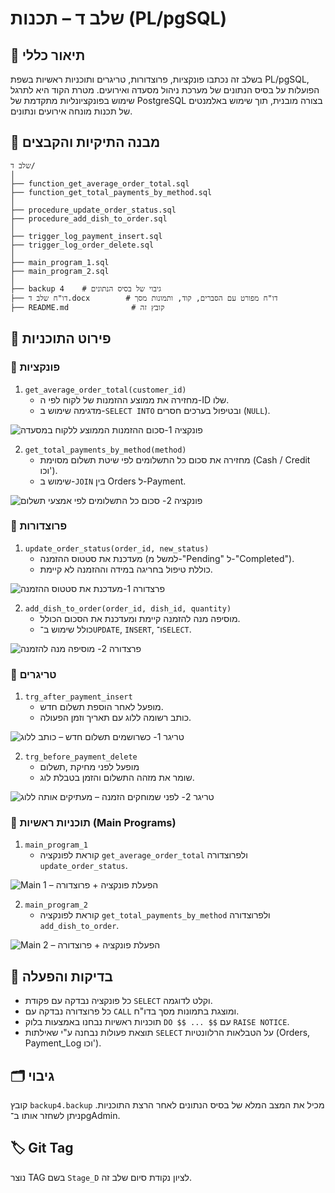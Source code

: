 
# שלב ד – תכנות (PL/pgSQL)

## 🎯 תיאור כללי
בשלב זה נכתבו פונקציות, פרוצדורות, טריגרים ותוכניות ראשיות בשפת PL/pgSQL, הפועלות על בסיס הנתונים של מערכת ניהול מסעדה ואירועים. מטרת הקוד היא לתרגל שימוש בפונקציונליות מתקדמת של PostgreSQL בצורה מובנית, תוך שימוש באלמנטים של תכנות מונחה אירועים ונתונים.

## 📁 מבנה התיקיות והקבצים

```
שלב ד/
│
├── function_get_average_order_total.sql
├── function_get_total_payments_by_method.sql
│
├── procedure_update_order_status.sql
├── procedure_add_dish_to_order.sql
│
├── trigger_log_payment_insert.sql
├── trigger_log_order_delete.sql
│
├── main_program_1.sql
├── main_program_2.sql
│
├── backup 4    # גיבוי של בסיס הנתונים
├── דו"ח שלב ד.docx        # דו"ח מפורט עם הסברים, קוד, ותמונות מסך
├── README.md              # קובץ זה
```

## 🧠 פירוט התוכניות

### 📌 פונקציות

1. `get_average_order_total(customer_id)`
   - מחזירה את ממוצע ההזמנות של לקוח לפי ה-ID שלו.
   - מדגימה שימוש ב-`SELECT INTO` ובטיפול בערכים חסרים (`NULL`).

![פונקציה 1-סכום ההזמנות הממוצע ללקוח במסעדה](https://github.com/user-attachments/assets/0498d776-990a-47d7-8330-7c77920bee72)

2. `get_total_payments_by_method(method)`
   - מחזירה את סכום כל התשלומים לפי שיטת תשלום מסוימת (Cash / Credit וכו').
   - שימוש ב-`JOIN` בין Orders ל-Payment.

![פונקציה 2- סכום כל התשלומים לפי אמצעי תשלום  ](https://github.com/user-attachments/assets/fb7dbb44-e4f6-4566-bb29-c52c8aa602e9)

### 📌 פרוצדורות

1. `update_order_status(order_id, new_status)`
   - מעדכנת את סטטוס ההזמנה (למשל מ-"Pending" ל-"Completed").
   - כוללת טיפול בחריגה במידה וההזמנה לא קיימת.

![פרצדורה 1-מעדכנת את סטטוס ההזמנה](https://github.com/user-attachments/assets/9796b131-5dba-4e22-bb8d-cb0f907444d4)


2. `add_dish_to_order(order_id, dish_id, quantity)`
   - מוסיפה מנה להזמנה קיימת ומעדכנת את הסכום הכולל.
   - כולל שימוש ב־`UPDATE`, `INSERT`, ו־`SELECT`.

![פרצדורה 2- מוסיפה מנה להזמנה](https://github.com/user-attachments/assets/2328a160-e116-4e5f-9d26-d7eec4734e18)


### 📌 טריגרים

1. `trg_after_payment_insert`
   - מופעל לאחר הוספת תשלום חדש.
   - כותב רשומה ללוג עם תאריך וזמן הפעולה.

![טריגר 1- כשרושמים תשלום חדש – כותב ללוג](https://github.com/user-attachments/assets/7ff18c90-d434-4fd8-80ee-3fa7e6ec8189)


2. `trg_before_payment_delete`
   - מופעל לפני מחיקת ,תשלום
   - שומר את מזהה התשלום והזמן בטבלת לוג.

![טריגר 2- לפני שמוחקים הזמנה – מעתיקים אותה ללוג](https://github.com/user-attachments/assets/2afed905-70b9-4680-bb6b-d93c5311ea8f)


### 📌 תוכניות ראשיות (Main Programs)

1. `main_program_1`
   - קוראת לפונקציה `get_average_order_total` ולפרוצדורה `update_order_status`.

![Main 1 – הפעלת פונקציה + פרוצדורה](https://github.com/user-attachments/assets/f93ab376-469a-4a0e-939d-17b492c3d659)


2. `main_program_2`
   - קוראת לפונקציה `get_total_payments_by_method` ולפרוצדורה `add_dish_to_order`.

![Main 2 – הפעלת פונקציה + פרוצדורה](https://github.com/user-attachments/assets/19022a38-d063-4faf-8554-bdbc7394d5c3)


## 🧪 בדיקות והפעלה

- כל פונקציה נבדקה עם פקודת `SELECT` וקלט לדוגמה.
- כל פרוצדורה נבדקה עם `CALL` ומוצגת בתמונות מסך בדו"ח.
- תוכניות ראשיות נבחנו באמצעות בלוק `DO $$ ... $$` עם `RAISE NOTICE`.
- תוצאת פעולות נבחנה ע"י שאילתות `SELECT` על הטבלאות הרלוונטיות (Orders, Payment_Log וכו').

## 🗂 גיבוי
קובץ `backup4.backup` מכיל את המצב המלא של בסיס הנתונים לאחר הרצת התוכניות. ניתן לשחזר אותו ב־pgAdmin.

## 🏷 Git Tag
נוצר TAG בשם `Stage_D` לציון נקודת סיום שלב זה.


